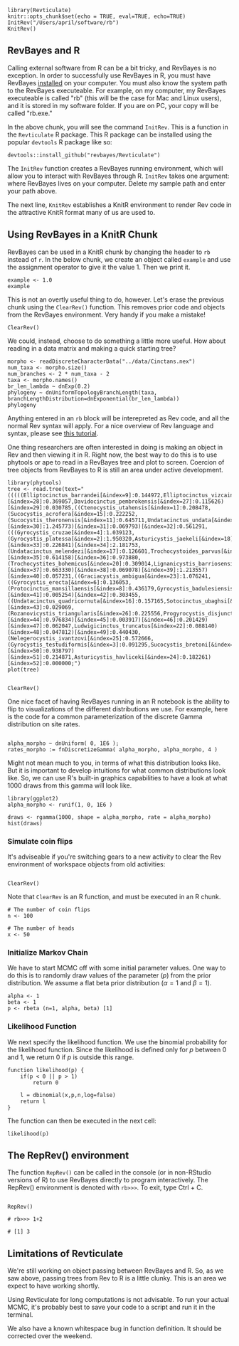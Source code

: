 
```{r setup, include=TRUE}
library(Revticulate)
knitr::opts_chunk$set(echo = TRUE, eval=TRUE, echo=TRUE)
InitRev("/Users/april/software/rb")
KnitRev()
```

## RevBayes and R

Calling external software from R can be a bit tricky, and RevBayes is no exception. In order to successfully use RevBayes in R, you must have RevBayes [installed](https://revbayes.github.io/download) on your computer. You must also know the system path to the RevBayes executeable. For example, on my computer, my RevBayes executeable is called "rb" (this will be the case for Mac and Linux users), and it is stored in my software folder. If you are on PC, your copy will be called "rb.exe."

In the above chunk, you will see the command `InitRev`. This is a function in the `Revticulate` R package. This R package can be installed using the popular `devtools` R package like so:

```{r, include=FALSE}
devtools::install_github("revbayes/Revticulate")
```

The `InitRev` function creates a RevBayes running environment, which will allow you to interact with RevBayes through R. `InitRev` takes one argument: where RevBayes lives on your computer. Delete my sample path and enter your path above.

The next line, `KnitRev` establishes a KnitR environment to render Rev code in the attractive KnitR format many of us are used to.

## Using RevBayes in a KnitR Chunk

RevBayes can be used in a KnitR chunk by changing the header to `rb` instead of `r`. In the below chunk, we create an object called `example` and use the assignment operator to give it the value 1. Then we print it. 
```{rb}
example <- 1.0
example
```
This is not an overtly useful thing to do, however. Let's erase the previous chunk using the `ClearRev()` function. This removes prior code and objects from the RevBayes environment. Very handy if you make a mistake!

```{r}
ClearRev()
```

We could, instead, choose to do something a little more useful. How about reading in a data matrix and making a quick starting tree? 

```{rb}
morpho <- readDiscreteCharacterData("../data/Cinctans.nex")
num_taxa <- morpho.size()
num_branches <- 2 * num_taxa - 2
taxa <- morpho.names()
br_len_lambda ~ dnExp(0.2)
phylogeny ~ dnUniformTopologyBranchLength(taxa, branchLengthDistribution=dnExponential(br_len_lambda))
phylogeny
```
Anything entered in an `rb` block will be interepreted as Rev code, and all the normal Rev syntax will apply. For a nice overview of Rev language and syntax, please see [this tutorial](https://revbayes.github.io/tutorials/intro/rev). 

One thing researchers are often interested in doing is making an object in Rev and then viewing it in R. Right now, the best way to do this is to use phytools or ape to read in a RevBayes tree and plot to screen. Coercion of tree objects from RevBayes to R is still an area under active development.
```{r}
library(phytools)
tree <- read.tree(text="(((((Elliptocinctus_barrandei[&index=9]:0.144972,Elliptocinctus_vizcainoi[&index=10]:0.061275)[&index=28]:0.369057,Davidocinctus_pembrokensis[&index=27]:0.115626)[&index=29]:0.030785,((Ctenocystis_utahensis[&index=1]:0.208478,(Sucocystis_acrofera[&index=15]:0.222252,(Sucocystis_theronensis[&index=11]:0.645711,Undatacinctus_undata[&index=14]:0.308441)[&index=30]:1.245773)[&index=31]:0.069793)[&index=32]:0.561291,(((Gyrocystis_cruzae[&index=4]:1.039123,(Gyrocystis_platessa[&index=2]:1.950320,Asturicystis_jaekeli[&index=18]:0.070576)[&index=33]:0.226841)[&index=34]:2.181753,(Undatacinctus_melendezi[&index=17]:0.126601,Trochocystoides_parvus[&index=21]:0.927883)[&index=35]:0.614158)[&index=36]:0.973880,(Trochocystites_bohemicus[&index=20]:0.309014,Lignanicystis_barriosensis[&index=13]:0.246747)[&index=37]:0.663330)[&index=38]:0.069078)[&index=39]:1.213557)[&index=40]:0.057231,((Graciacystis_ambigua[&index=23]:1.076241,((Gyrocystis_erecta[&index=6]:0.136053,(Protocinctus_mansillaensis[&index=8]:0.436179,Gyrocystis_badulesiensis[&index=5]:0.039494)[&index=41]:0.005254)[&index=42]:0.303455,((Undatacinctus_quadricornuta[&index=16]:0.157165,Sotocinctus_ubaghsi[&index=19]:0.054072)[&index=43]:0.029069,(Rozanovicystis_triangularis[&index=26]:0.225556,Progyrocystis_disjuncta[&index=7]:0.820703)[&index=44]:0.976834)[&index=45]:0.003917)[&index=46]:0.201429)[&index=47]:0.062047,Ludwigicinctus_truncatus[&index=22]:0.088140)[&index=48]:0.047812)[&index=49]:0.440430,(Nelegerocystis_ivantzovi[&index=25]:0.572666,(Gyrocystis_testudiformis[&index=3]:0.091295,Sucocystis_bretoni[&index=12]:0.011027)[&index=50]:0.938797)[&index=51]:0.214871,Asturicystis_havliceki[&index=24]:0.182261)[&index=52]:0.000000;")
plot(tree)
```
```{r}

ClearRev()

```


One nice facet of having RevBayes running in an R notebook is the ability to flip to visualizations of the different distributions we use. For example, here is the code for a common parameterization of the discrete Gamma distribution on site rates.

```{rb}

alpha_morpho ~ dnUniform( 0, 1E6 );
rates_morpho := fnDiscretizeGamma( alpha_morpho, alpha_morpho, 4 )
```

Might not mean much to you, in terms of what this distribution looks like. But it is important to develop intuitions for what common distributions look like. So, we can use R's built-in graphics capabilities to have a look at what 1000 draws from this gamma will look like. 

```{r}
library(ggplot2)
alpha_morpho <- runif(1, 0, 1E6 )

draws <- rgamma(1000, shape = alpha_morpho, rate = alpha_morpho)
hist(draws)
```



### Simulate coin flips

It's adviseable if you're switching gears to a new activity to clear the Rev environment of workspace objects from old activities:

```{r}

ClearRev()
```


Note that `ClearRev` is an R function, and must be executed in an R chunk.

```{rb}
# The number of coin flips
n <- 100

# The number of heads
x <- 50
```

### Initialize Markov Chain
We have to start MCMC off with some initial parameter values. One way to do this is to randomly draw values of the parameter ($p$) from the prior distribution. We assume a flat beta prior distribution ($\alpha = 1$ and $\beta = 1$).

```{rb}
alpha <- 1
beta <- 1
p <- rbeta (n=1, alpha, beta) [1]
```

### Likelihood Function
We next specify the likelihood function. We use the binomial probability for the likelihood function. Since the likelihood is defined only for $p$ between 0 and 1, we return 0 if $p$ is outside this range.

```{rb}
function likelihood(p) {
    if(p < 0 || p > 1)
        return 0

    l = dbinomial(x,p,n,log=false)
    return l
}
```

The function can then be executed in the next cell:

```{rb}
likelihood(p)
```
## The RepRev() environment

The function `RepRev()` can be called in the console (or in non-RStudio versions of R) to use RevBayes directly to program interactively. The RepRev() environment is denoted with `rb>>>`. To exit, type Ctrl + C. 

```{r}

RepRev()

# rb>>> 1+2

# [1] 3
```

## Limitations of Revticulate

We're still working on object passing between RevBayes and R. So, as we saw above, passing trees from Rev to R is a little clunky. This is an area we expect to have working shortly.

Using Revticulate for long computations is not advisable. To run your actual MCMC, it's probably best to save your code to a script and run it in the terminal.

We also have a known whitespace bug in function definition. It should be corrected over the weekend.
